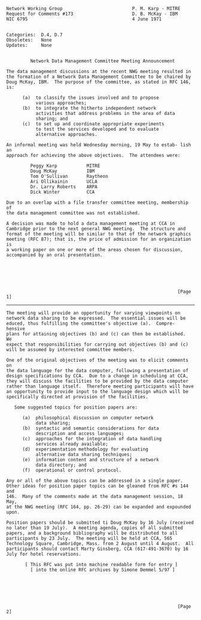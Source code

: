     Network Working Group                          P. M. Karp - MITRE
    Request for Comments #173                      D. B. McKay - IBM
    NIC 6795                                       4 June 1971


    Categories:  D.4, D.7
    Obsoletes:   None
    Updates:     None


             Network Data Management Committee Meeting Announcement

    The data management discussions at the recent NWG meeting resulted in
    the formation of a Network Data Management Committee to be chaired by
    Doug McKay, IBM.  The purpose of the committee, as stated in RFC 146,
    is:

          (a)  to classify the issues involved and to propose
               various approaches;
          (b)  to integrate the hitherto independent network
               activities that address problems in the area of data
               sharing; and
          (c)  to set up and coordinate appropriate experiments
               to test the services developed and to evaluate
               alternative approaches.

    An informal meeting was held Wednesday morning, 19 May to estab- lish an
    approach for achieving the above objectives.  The attendees were:

             Peggy Karp           MITRE
             Doug McKay           IBM
             Tom O'Sullivan       Raytheon
             Ari Ollikainin       UCLA
             Dr. Larry Roberts    ARPA
             Dick Winter          CCA

    Due to an overlap with a file transfer committee meeting, membership of
    the data management committee was not established.

    A decision was made to hold a data management meeting at CCA in
    Cambridge prior to the next general NWG meeting.  The structure and
    format of the meeting will be similar to that of the network graphics
    meeting (RFC 87); that is, the price of admission for an organization is
    a working paper on one or more of the areas chosen for discussion,
    accompanied by an oral presentation.






                                                                    [Page 1]

------------------------------------------------------------------------

``` newpage
The meeting will provide an opportunity for varying viewpoints on
network data sharing to be expressed.  The essential issues will be
educed, thus fulfilling the committee's objective (a).  Compre- hensive
plans for attaining objectives (b) and (c) can then be established.  We
expect that responsibilities for carrying out objectives (b) and (c)
will be assumed by interested committee members.

One of the original objectives of the meeting was to elicit comments on
the data language for the data computer, following a presentation of
design specifications by CCA.  Due to a change in scheduling at CCA,
they will discuss the facilities to be provided by the data computer
rather than language itself.  Therefore meeting participants will have
an opportunity to provide input to the language design which will be
specifically directed at provision of the facilities.

   Some suggested topics for position papers are:

      (a)  philosophical discussion on computer network
           data sharing;
      (b)  syntactic and semantic considerations for data
           description and access languages;
      (c)  approaches for the integration of data handling
           services already available;
      (d)  experimentation methodology for evaluating
           alternative data sharing techniques;
      (e)  information content and structure of a network
           data directory; and
      (f)  operational or control protocol.

Any or all of the above topics can be addressed in a single paper.
Other ideas for position paper topics can be gleaned from RFC #s 144 and
146.  Many of the comments made at the data management session, 18 May,
at the NWG meeting (RFC 164, pp. 26-29) can be expanded and expounded
upon.

Position papers should be submitted ti Doug McKay by 16 July (received
no later than 19 July).  A meeting agenda, copies of all submitted
papers, and a background bibliography will be distributed to all
participants by 23 July.  The meeting will be held at CCA, 565
Technology Square, Cambridge, Mass. from 2 August until 4 August.  All
participants should contact Marty Ginsberg, CCA (617-491-3670) by 16
July for hotel reservations.

       [ This RFC was put into machine readable form for entry ]
         [ into the online RFC archives by Simone Demmel 5/97 ]






                                                                [Page 2]
```
